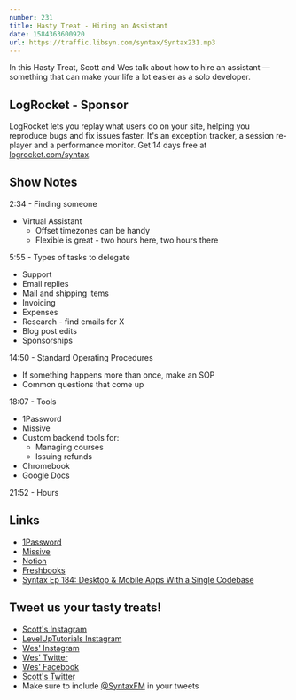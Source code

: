 ```yaml
---
number: 231
title: Hasty Treat - Hiring an Assistant
date: 1584363600920
url: https://traffic.libsyn.com/syntax/Syntax231.mp3
---
```


In this Hasty Treat, Scott and Wes talk about how to hire an assistant — something that can make your life a lot easier as a solo developer.

## LogRocket - Sponsor
LogRocket lets you replay what users do on your site, helping you reproduce bugs and fix issues faster. It's an exception tracker, a session re-player and a performance monitor. Get 14 days free at [logrocket.com/syntax](https://logrocket.com/syntax).

## Show Notes

2:34 - Finding someone

* Virtual Assistant
  * Offset timezones can be handy
  * Flexible is great - two hours here, two hours there

5:55 - Types of tasks to delegate

* Support
* Email replies
* Mail and shipping items
* Invoicing
* Expenses
* Research - find emails for X
* Blog post edits
* Sponsorships

14:50 - Standard Operating Procedures

* If something happens more than once, make an SOP
* Common questions that come up

18:07 - Tools

* 1Password
* Missive
* Custom backend tools for:
  * Managing courses
  * Issuing refunds
* Chromebook
* Google Docs

21:52 - Hours

## Links
* [1Password](https://1password.com/)
* [Missive](https://missiveapp.com/)
* [Notion](https://www.notion.so/)
* [Freshbooks](https://freshbooks.com/syntax)
* [Syntax Ep 184: Desktop & Mobile Apps With a Single Codebase](https://syntax.fm/show/184/desktop-and-mobile-apps-with-a-single-codebase)

## Tweet us your tasty treats!
* [Scott's Instagram](https://www.instagram.com/stolinski/)
* [LevelUpTutorials Instagram](https://www.instagram.com/LevelUpTutorials/)
* [Wes' Instagram](https://www.instagram.com/wesbos/)
* [Wes' Twitter](https://twitter.com/wesbos)
* [Wes' Facebook](https://www.facebook.com/wesbos.developer)
* [Scott's Twitter](https://twitter.com/stolinski)
* Make sure to include [@SyntaxFM](https://twitter.com/SyntaxFM) in your tweets